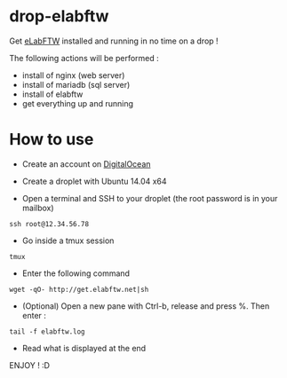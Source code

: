# drop-elabftw

Get [eLabFTW](http://www.elabftw.net) installed and running in no time on a drop !

The following actions will be performed :

- install of nginx (web server)
- install of  mariadb (sql server)
- install of elabftw
- get everything up and running

# How to use

* Create an account on [DigitalOcean](https://cloud.digitalocean.com/registrations/new)

* Create a droplet with Ubuntu 14.04 x64

* Open a terminal and SSH to your droplet (the root password is in your mailbox)

~~~
ssh root@12.34.56.78
~~~

* Go inside a tmux session

~~~
tmux
~~~

* Enter the following command

```
wget -qO- http://get.elabftw.net|sh
```

* (Optional) Open a new pane with Ctrl-b, release and press %. Then enter :

~~~
tail -f elabftw.log
~~~

* Read what is displayed at the end

ENJOY ! :D
